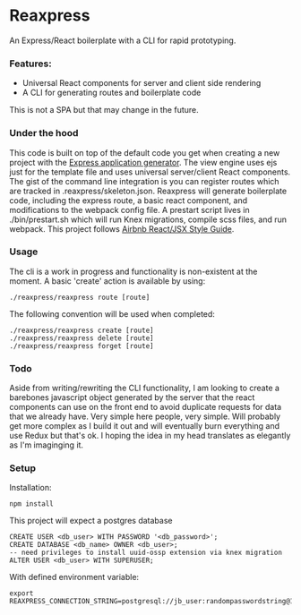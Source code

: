 # Reaxpress

An Express/React boilerplate with a CLI for rapid prototyping.

### Features:

 - Universal React components for server and client side rendering
 - A CLI for generating routes and boilerplate code

 This is not a SPA but that may change in the future.

### Under the hood

This code is built on top of the default code you get when creating a new project with the [Express application generator](https://expressjs.com/en/starter/generator.html). The view engine uses ejs just for the template file and uses universal server/client React components. The gist of the command line integration is you can register routes which are tracked in  .reaxpress/skeleton.json. Reaxpress will generate boilerplate code, including the express route, a basic react component, and modifications to the webpack config file. A prestart script lives in ./bin/prestart.sh which will run Knex migrations, compile scss files, and run webpack. This project follows [Airbnb React/JSX Style Guide](https://github.com/airbnb/javascript/tree/master/react).

### Usage

The cli is a work in progress and functionality is non-existent at the moment. A basic 'create' action is available by using:

    ./reaxpress/reaxpress route [route]

The following convention will be used when completed:

    ./reaxpress/reaxpress create [route]
    ./reaxpress/reaxpress delete [route]
    ./reaxpress/reaxpress forget [route]

### Todo

Aside from writing/rewriting the CLI functionality, I am looking to create a barebones javascript object generated by the server that the react components can use on the front end to avoid duplicate requests for data that we already have. Very simple here people, very simple. Will probably get more complex as I build it out and will eventually burn everything and use Redux but that's ok. I hoping the idea in my head translates as elegantly as I'm imaginging it.

### Setup

Installation:

    npm install

This project will expect a postgres database

    CREATE USER <db_user> WITH PASSWORD '<db_password>';
    CREATE DATABASE <db_name> OWNER <db_user>;
    -- need privileges to install uuid-ossp extension via knex migration
    ALTER USER <db_user> WITH SUPERUSER;

With defined environment variable:

    export REAXPRESS_CONNECTION_STRING=postgresql://jb_user:randompasswordstring@127.0.0.1:5432/jb_database
